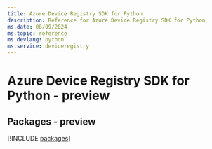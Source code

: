 ```yaml
---
title: Azure Device Registry SDK for Python
description: Reference for Azure Device Registry SDK for Python
ms.date: 08/09/2024
ms.topic: reference
ms.devlang: python
ms.service: deviceregistry
---
```

# Azure Device Registry SDK for Python - preview
## Packages - preview
[!INCLUDE [packages](device-registry-index.md)]